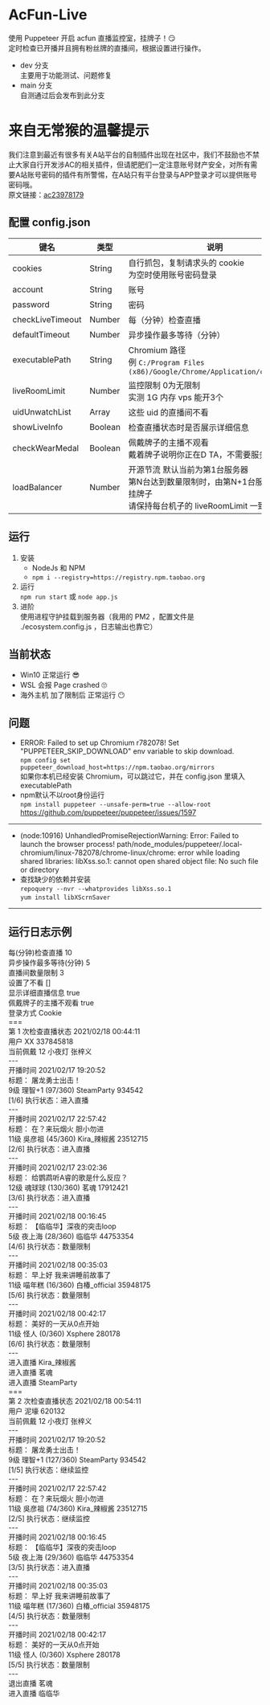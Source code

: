 # AcFun-Live  
使用 Puppeteer 开启 acfun 直播监控室，挂牌子！😏  
定时检查已开播并且拥有粉丝牌的直播间，根据设置进行操作。  
- dev 分支  
主要用于功能测试、问题修复  
- main 分支  
自测通过后会发布到此分支  
  
# 来自无常猴的温馨提示  
我们注意到最近有很多有关A站平台的自制插件出现在社区中，我们不鼓励也不禁止大家自行开发涉AC的相关插件，但请肥肥们一定注意账号财产安全，对所有需要A站账号密码的插件有所警惕，在A站只有平台登录与APP登录才可以提供账号密码哦。  
原文链接：[ac23978179](https://www.acfun.cn/a/ac23978179)  
  
## 配置 config.json  
键名 | 类型 | 说明  
  --- | --- | ---  
cookies | String | 自行抓包，复制请求头的 cookie <br> 为空时使用账号密码登录  
account | String | 账号  
password | String | 密码  
checkLiveTimeout | Number | 每（分钟）检查直播  
defaultTimeout | Number | 异步操作最多等待（分钟）
executablePath | String | Chromium 路径 <br> 例 `C:/Program Files (x86)/Google/Chrome/Application/chrome.exe`
liveRoomLimit | Number | 监控限制 0为无限制 <br> 实测 1G 内存 vps 能开3个
uidUnwatchList | Array | 这些 uid 的直播间不看
showLiveInfo | Boolean | 检查直播状态时是否展示详细信息
checkWearMedal | Boolean | 佩戴牌子的主播不观看 <br> 戴着牌子说明你正在D TA，不需要服务器挂牌子
loadBalancer | Number | 开源节流 默认当前为第1台服务器 <br> 第N台达到数量限制时，由第N+1台服务器接力挂牌子 <br> 请保持每台机子的 liveRoomLimit 一致
## 运行  
1. 安装  
    - NodeJs 和 NPM
    - `npm i --registry=https://registry.npm.taobao.org`  
2. 运行  
  `npm run start` 或 `node app.js`  
3. 进阶  
  使用进程守护挂载到服务器（我用的 PM2 ，配置文件是 ./ecosystem.config.js ，日志输出也靠它）

## 当前状态  
- Win10 正常运行 😎
- WSL 会报 Page crashed 🙄
- 海外主机 加了限制后 正常运行 😶  

## 问题
  -  ERROR: Failed to set up Chromium r782078! Set  "PUPPETEER_SKIP_DOWNLOAD" env variable to skip download.  
  `npm config set puppeteer_download_host=https://npm.taobao.org/mirrors`  
  如果你本机已经安装 Chromium，可以跳过它，并在 config.json 里填入 executablePath  
  - npm默认不以root身份运行  
  `npm install puppeteer --unsafe-perm=true --allow-root`
  https://github.com/puppeteer/puppeteer/issues/1597
  ---
  - (node:10916) UnhandledPromiseRejectionWarning: Error: Failed to launch the browser process!
  path/node_modules/puppeteer/.local-chromium/linux-782078/chrome-linux/chrome: error while loading shared libraries: libXss.so.1: cannot open shared object file: No such file or directory
  - 查找缺少的依赖并安装  
  `repoquery --nvr --whatprovides libXss.so.1`  
  `yum install libXScrnSaver`
  ---

## 运行日志示例  
  
  每(分钟)检查直播 10  
  异步操作最多等待(分钟) 5  
  直播间数量限制 3  
  设置了不看 []  
  显示详细直播信息 true  
  佩戴牌子的主播不观看 true  
  登录方式 Cookie  
    ===  
  第 1 次检查直播状态 2021/02/18 00:44:11  
  用户 XX 337845818  
  当前佩戴 12 小夜灯 张梓义  
    ---  
  开播时间 2021/02/17 19:20:52  
  标题： 屠龙勇士出击！  
  9级 理智+1 (97/360) SteamParty 934542  
  [1/6] 执行状态：进入直播  
    ---  
  开播时间 2021/02/17 22:57:42  
  标题： 在？来玩烟火 胆小勿进  
  11级 吳彦祖 (45/360) Kira_辣椒酱 23512715  
  [2/6] 执行状态：进入直播  
    ---  
  开播时间 2021/02/17 23:02:36  
  标题： 给鹦鹉听A睿的歌是什么反应？  
  12级 魂球球 (130/360) 茗魂 17912421  
  [3/6] 执行状态：进入直播  
    ---  
  开播时间 2021/02/18 00:16:45  
  标题： 【临临华】深夜的突击loop  
  5级 夜上海 (28/360) 临临华 44753354  
  [4/6] 执行状态：数量限制  
    ---  
  开播时间 2021/02/18 00:35:03  
  标题： 早上好 我来讲睡前故事了  
  11级 喵年糕 (16/360) 白椿_official 35948175  
  [5/6] 执行状态：数量限制  
    ---  
  开播时间 2021/02/18 00:42:17  
  标题： 美好的一天从0点开始  
  11级 怪人 (0/360) Xsphere 280178  
  [6/6] 执行状态：数量限制  
    ---  
  进入直播 Kira_辣椒酱  
  进入直播 茗魂  
  进入直播 SteamParty  
    ===  
  第 2 次检查直播状态 2021/02/18 00:54:11  
  用户 泥壕 620132  
  当前佩戴 12 小夜灯 张梓义  
    ---  
  开播时间 2021/02/17 19:20:52  
  标题： 屠龙勇士出击！  
  9级 理智+1 (127/360) SteamParty 934542  
  [1/5] 执行状态：继续监控  
    ---  
  开播时间 2021/02/17 22:57:42  
  标题： 在？来玩烟火 胆小勿进  
  11级 吳彦祖 (74/360) Kira_辣椒酱 23512715  
  [2/5] 执行状态：继续监控  
    ---  
  开播时间 2021/02/18 00:16:45  
  标题： 【临临华】深夜的突击loop  
  5级 夜上海 (29/360) 临临华 44753354  
  [3/5] 执行状态：进入直播  
    ---  
  开播时间 2021/02/18 00:35:03  
  标题： 早上好 我来讲睡前故事了  
  11级 喵年糕 (17/360) 白椿_official 35948175  
  [4/5] 执行状态：数量限制  
    ---  
  开播时间 2021/02/18 00:42:17  
  标题： 美好的一天从0点开始  
  11级 怪人 (0/360) Xsphere 280178  
  [5/5] 执行状态：数量限制  
    ---  
  退出直播 茗魂  
  进入直播 临临华  